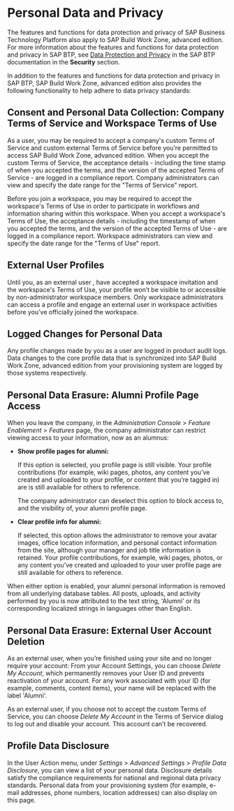 <!-- loiod6b35c55d91a4231b3f9b390ae89c0d8 -->

# Personal Data and Privacy

The features and functions for data protection and privacy of SAP Business Technology Platform also apply to SAP Build Work Zone, advanced edition. For more information about the features and functions for data protection and privacy in SAP BTP, see [Data Protection and Privacy](https://help.sap.com/viewer/65de2977205c403bbc107264b8eccf4b/Cloud/en-US/7e513d31704a4a87831191e504ca850a.html) in the SAP BTP documentation in the **Security** section.

In addition to the features and functions for data protection and privacy in SAP BTP, SAP Build Work Zone, advanced edition also provides the following functionality to help adhere to data privacy standards:



## Consent and Personal Data Collection: Company Terms of Service and Workspace Terms of Use

As a user, you may be required to accept a company's custom Terms of Service and custom external Terms of Service before you’re permitted to access SAP Build Work Zone, advanced edition. When you accept the custom Terms of Service, the acceptance details - including the time stamp of when you accepted the terms, and the version of the accepted Terms of Service - are logged in a compliance report. Company administrators can view and specify the date range for the "Terms of Service" report.

Before you join a workspace, you may be required to accept the workspace's Terms of Use in order to participate in workflows and information sharing within this workspace. When you accept a workspace's Terms of Use, the acceptance details - including the timestamp of when you accepted the terms, and the version of the accepted Terms of Use - are logged in a compliance report. Workspace administrators can view and specify the date range for the "Terms of Use" report.



## External User Profiles

Until you, as an external user , have accepted a workspace invitation and the workspace's Terms of Use, your profile won’t be visible to or accessible by non-administrator workspace members. Only workspace administrators can access a profile and engage an external user in workspace activities before you’ve officially joined the workspace.



## Logged Changes for Personal Data

Any profile changes made by you as a user are logged in product audit logs. Data changes to the core profile data that is synchronized into SAP Build Work Zone, advanced edition from your provisioning system are logged by those systems respectively.



## Personal Data Erasure: Alumni Profile Page Access

When you leave the company, in the *Administration Console* \> *Feature Enablement* \> *Features* page, the company administrator can restrict viewing access to your information, now as an alumnus:

-   **Show profile pages for alumni:** 

    If this option is selected, you profile page is still visible. Your profile contributions \(for example, wiki pages, photos, any content you’ve created and uploaded to your profile, or content that you’re tagged in\) are is still available for others to reference.

    The company administrator can deselect this option to block access to, and the visibility of, your alumni profile page.

-   **Clear profile info for alumni:** 

    If selected, this option allows the administrator to remove your avatar images, office location information, and personal contact information from the site, although your manager and job title information is retained. Your profile contributions, for example, wiki pages, photos, or any content you’ve created and uploaded to your user profile page are still available for others to reference.


When either option is enabled, your alumni personal information is removed from all underlying database tables. All posts, uploads, and activity performed by you is now attributed to the text string, 'Alumni' or its corresponding localized strings in languages other than English.



## Personal Data Erasure: External User Account Deletion

As an external user, when you’re finished using your site and no longer require your account: From your Account Settings, you can choose *Delete My Account*, which permanently removes your User ID and prevents reactivation of your account. For any work associated with your ID \(for example, comments, content items\), your name will be replaced with the label 'Alumni'.

As an external user, if you choose not to accept the custom Terms of Service, you can choose *Delete My Account* in the Terms of Service dialog to log out and disable your account. This account can’t be recovered.



## Profile Data Disclosure

In the User Action menu, under *Settings* \> *Advanced Settings* \> *Profile Data Disclosure*, you can view a list of your personal data. Disclosure details satisfy the compliance requirements for national and regional data privacy standards. Personal data from your provisioning system \(for example, e-mail addresses, phone numbers, location addresses\) can also display on this page.

